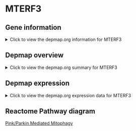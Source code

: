 <h1>MTERF3</h1>

<h2>Gene information</h2>
<details>
  <summary>Click to view the depmap.org information for MTERF3</summary>
  <iframe src="https://depmap.org/portal/gene/MTERF3?tab=about" style="border:none;width:100%;height:800px"></iframe>
</details>

<h2>Depmap overview</h2>
<details>
  <summary>Click to view the depmap.org summary for MTERF3</summary>
  <iframe src="https://depmap.org/portal/gene/MTERF3?tab=overview" style="border:none;width:100%;height:800px"></iframe>
</details>

<h2>Depmap expression</h2>
<details>
  <summary>Click to view the depmap.org expression data for MTERF3</summary>
  <iframe src="https://depmap.org/portal/gene/MTERF3?tab=characterization" style="border:none;width:100%;height:800px"></iframe>
</details>



<h2>Reactome Pathway diagram</h2>
<a href="https://reactome.org/PathwayBrowser/#/R-HSA-5205685" target="_BLANK">Pink/Parkin Mediated Mitophagy</a>



